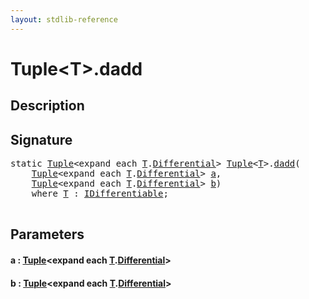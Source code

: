 ```yaml
---
layout: stdlib-reference
---
```


# Tuple\<T\>\.dadd

## Description





## Signature 

<pre>
<span class='code_keyword'>static</span> <a href="index.md" class="code_type">Tuple</a>&lt;<span class="code_keyword">expand</span> <span class="code_keyword">each</span> <a href="index.md#typeparam-T" class="code_type">T</a>.<a href="differential-0.md" class="code_type">Differential</a>&gt; <a href="index.md" class="code_type">Tuple</a>&lt;<a href="index.md#typeparam-T" class="code_type">T</a>&gt;.<a href="dadd.md">dadd</a>(
    <a href="index.md" class="code_type">Tuple</a>&lt;<span class="code_keyword">expand</span> <span class="code_keyword">each</span> <a href="index.md#typeparam-T" class="code_type">T</a>.<a href="differential-0.md" class="code_type">Differential</a>&gt; <a href="dadd.md#decl-a" class="code_param">a</a>,
    <a href="index.md" class="code_type">Tuple</a>&lt;<span class="code_keyword">expand</span> <span class="code_keyword">each</span> <a href="index.md#typeparam-T" class="code_type">T</a>.<a href="differential-0.md" class="code_type">Differential</a>&gt; <a href="dadd.md#decl-b" class="code_param">b</a>)
    <span class='code_keyword'>where</span> <a href="index.md#typeparam-T" class="code_type">T</a> : <a href="../../interfaces/idifferentiable-01/index.md" class="code_type">IDifferentiable</a>;

</pre>

## Parameters

####  <a id="decl-a"></a>a  : [Tuple](index.md)\<expand each [T](index.md#typeparam-T)\.[Differential](differential-0.md)\>
####  <a id="decl-b"></a>b  : [Tuple](index.md)\<expand each [T](index.md#typeparam-T)\.[Differential](differential-0.md)\>


<script>
// Fix .md links to .html when on ReadTheDocs
if (window.location.hostname.includes('readthedocs') || 
    window.location.hostname.includes('rtfd.io')) {
  document.addEventListener('DOMContentLoaded', function() {
    const links = document.querySelectorAll('a');
    links.forEach(link => {
      const href = link.getAttribute('href');
      if (href && href.includes('.md')) {
        // This regex will handle .md links with or without fragment identifiers or query parameters
        link.href = link.href.replace(/(.+)\.md(#[^?]*)?(\?.*)?$/, '$1.html$2$3');
      }
    });
  });
}
</script>
